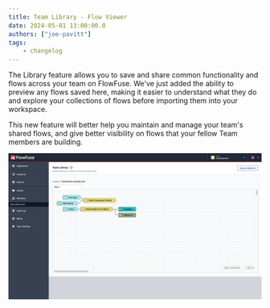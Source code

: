 ```yaml
---
title: Team Library - Flow Viewer
date: 2024-05-01 13:00:00.0
authors: ["joe-pavitt"]
tags:
    - changelog
---
```


The Library feature allows you to save and share common functionality and flows across your team on FlowFuse. We've just added the ability to preview any flows saved here, making it easier to understand what they do and explore your collections of flows before importing them into your workspace.

This new feature will better help you maintain and manage your team's shared flows, and give better visibility on flows that your fellow Team members are building.

![Example entry being visualized from the Team Library](./images/library-flowviewer.png)